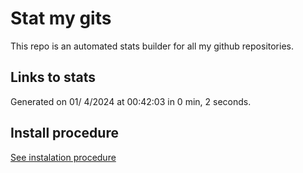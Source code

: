 # Stat my gits

This repo is an automated stats builder for all my github repositories.

## Links to stats


Generated on 01/ 4/2024 at 00:42:03 in 0 min, 2 seconds.

## Install procedure

[See instalation procedure](./src/install.md)
